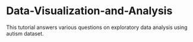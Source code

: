 # Data-Visualization-and-Analysis

This tutorial answers various questions on exploratory data analysis using autism dataset.
